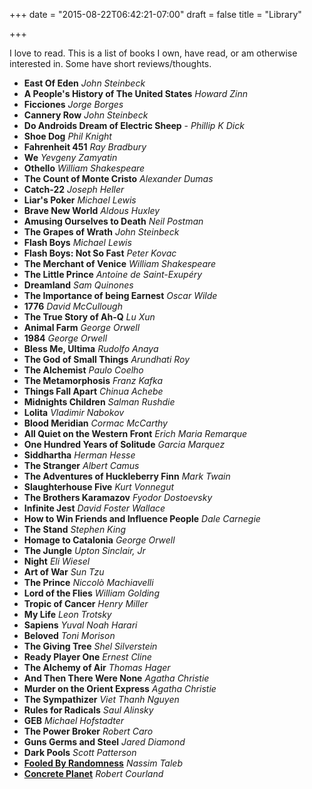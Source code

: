 +++
date = "2015-08-22T06:42:21-07:00"
draft = false
title = "Library"

+++

I love to read. This is a list of books I own, have read, or am otherwise interested in. Some have short reviews/thoughts.

* **East Of Eden** *John Steinbeck*
* **A People's History of The United States** *Howard Zinn*
* **Ficciones**  *Jorge Borges*
* **Cannery Row** *John Steinbeck*
* **Do Androids Dream of Electric Sheep** - *Phillip K Dick*
* **Shoe Dog** *Phil Knight*
* **Fahrenheit 451** *Ray Bradbury*
* **We** *Yevgeny Zamyatin*
* **Othello** *William Shakespeare*
* **The Count of Monte Cristo** *Alexander Dumas*
* **Catch-22** *Joseph Heller*
* **Liar's Poker** *Michael Lewis*
* **Brave New World** *Aldous Huxley*
* **Amusing Ourselves to Death** *Neil Postman*
* **The Grapes of Wrath** *John Steinbeck*
* **Flash Boys** *Michael Lewis*
* **Flash Boys: Not So Fast** *Peter Kovac*
* **The Merchant of Venice** *William Shakespeare*
* **The Little Prince** *Antoine de Saint-Exupéry*
* **Dreamland** *Sam Quinones*
* **The Importance of being Earnest** *Oscar Wilde*
* **1776** *David McCullough*
* **The True Story of Ah-Q** *Lu Xun*
* **Animal Farm** *George Orwell*
* **1984** *George Orwell*
* **Bless Me, Ultima** *Rudolfo Anaya*
* **The God of Small Things** *Arundhati Roy*
* **The Alchemist** *Paulo Coelho*
* **The Metamorphosis** *Franz Kafka*
* **Things Fall Apart**  *Chinua Achebe*
* **Midnights Children**  *Salman Rushdie*
* **Lolita** *Vladimir Nabokov*
* **Blood Meridian**  *Cormac McCarthy* 
* **All Quiet on the Western Front**  *Erich Maria Remarque*
* **One Hundred Years of Solitude** *Garcia Marquez*
* **Siddhartha** *Herman Hesse*
* **The Stranger** *Albert Camus*
* **The Adventures of Huckleberry Finn** *Mark Twain*
* **Slaughterhouse Five** *Kurt Vonnegut*
* **The Brothers Karamazov** *Fyodor Dostoevsky*
* **Infinite Jest**  *David Foster Wallace*
* **How to Win Friends and Influence People** *Dale Carnegie*
* **The Stand** *Stephen King*
* **Homage to Catalonia** *George Orwell*
* **The Jungle** *Upton Sinclair, Jr*
* **Night** *Eli Wiesel*
* **Art of War** *Sun Tzu*
* **The Prince** *Niccolò Machiavelli*
* **Lord of the Flies** *William Golding*
* **Tropic of Cancer** *Henry Miller*
* **My Life** *Leon Trotsky*
* **Sapiens** *Yuval Noah Harari*
* **Beloved** *Toni Morison*
* **The Giving Tree** *Shel Silverstein*
* **Ready Player One** *Ernest Cline*
* **The Alchemy of Air** *Thomas Hager*
* **And Then There Were None** *Agatha Christie*
* **Murder on the Orient Express** *Agatha Christie*
* **The Sympathizer** *Viet Thanh Nguyen*
* **Rules for Radicals** *Saul Alinsky*
* **GEB** *Michael Hofstadter*
* **The Power Broker** *Robert Caro*
* **Guns Germs and Steel** *Jared Diamond*
* **Dark Pools** *Scott Patterson*
* **[Fooled By Randomness](/fixed/books/fooledbyrandomness)** *Nassim Taleb*
* **[Concrete Planet](/fixed/books/concreteplanet)** *Robert Courland*
